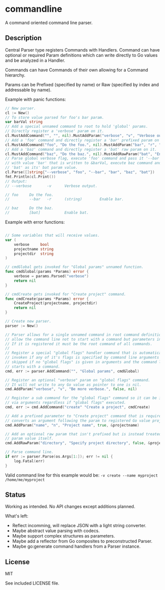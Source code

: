 # commandline

A command oriented command line parser.

## Description

Central Parser type registers Commands with Handlers. Command can have optional 
or required Param definitions which can write directly to Go values and be
analyzed in a Handler.

Commands can have Commands of their own allowing for a Command hierarchy.

Params can be Prefixed (specified by name) or Raw (specified by index and 
addressable by name).

Example with panic functions:

```go
// New parser.
cl := New()
// To store value parsed for foo's bar param.
var barVal string
// Add a special unnamed command to root to hold 'global' params.
// Directly register a 'verbose' param on it. 
cl.MustAddCommand("", "", nil).MustAddParam("verbose", "v", "Verbose output.", false, nil)
// Add a 'foo' command and directly register a 'bar' prefixed param on it.
cl.MustAddCommand("foo", "Do the foo.", nil).MustAddParam("bar", "r", "Enable bar.", true, &barVal)
// Add a 'baz' command and directly register a 'bat' raw param on it.
cl.MustAddCommand("baz", "Do the baz.", nil).MustAddRawParam("bat", "Enable bat.", false, nil)
// Parse global verbose flag, execute 'foo' command and pass it '--bar' param 
// with value 'bar' that is written to &barVal, execute baz command and read 
// 'bat' as its' bat param value.
cl.Parse([]string{"--verbose", "foo", "--bar", "bar", "baz", "bat"})
fmt.Println(cl.Print())
// Output:
// --verbose       -v      Verbose output.

// foo     Do the foo.
//         --bar   -r      (string)        Enable bar.

// baz     Do the baz.
//         [bat]           Enable bat.
```

Example with error functions:

```go

// Some variables that will receive values.
var (
	verbose     bool
	projectname string
	projectdir  string
)

// cmdGlobal gets invoked for "Global params" unnamed function.
func cmdGlobal(params *Params) error {
	verbose = params.Parsed("verbose")
	return nil
}

// cmdCreate gets invoked for "Create project" command.
func cmdCreate(params *Params) error {
	CreateProject(projectname, projectdir)
	return nil
}

// Create new parser. 
parser := New()

// Parser allows for a single unnamed command in root command definitions to
// allow the command line not to start with a command but parameters instead.
// If it is registered it must be the root command of all commands.
//
// Register a special "global flags" handler command that is automatically
// invoken if any of it's flags is specified by command line arguments and
// skipped if no "global flags" is given in arguments and the command line
// starts with a command.
cmd, err := parser.AddCommand("", "Global params", cmdGlobal)

// Register an optional "verbose" param on "global flags" command.
// It will not write to any Go value as pointer to one is nil.
cmd.AddParam("verbose", "v", "Be more verbose.", false, nil)

// Register a sub command for the "global flags" command so it can be invoken
// via arguments regardless if "global flags" executed.
cmd, err := cmd.AddCommand("create" "Create a project", cmdCreate)

// Add a prefixed parameter to "Create project" command that is required and
// converts an argument following the param to registered Go value projectname.
cmd.AddParam("name", "n", "Project name", true, &projectname)

// Add an optional raw param that isn't prefixed but is instead treated as a
// param value itself.
cmd.AddRawParam("directory", "Specify project directory", false, &projectdir)

// Parse command line.
if err := parser.Parse(os.Args[1:]); err != nil {
	log.Fatal(err)
}
```

Valid command line for this example would be: `-v create --name myproject /home/me/myproject`

## Status

Working as intended. No API changes except additions planned.

What's left:
* Reflect incomming, will replace JSON with a light string converter.
* Maybe abstract value parsing with codecs.
* Maybe support complex structures as parameters.
* Maybe add a reflector from Go composites to preconstructed Parser.
* Maybe go:generate command handlers from a Parser instance.

## License

MIT

See included LICENSE file.